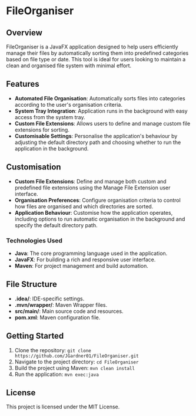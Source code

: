 # FileOrganiser

## Overview
FileOrganiser is a JavaFX application designed to help users efficiently manage their files by automatically sorting them into predefined categories based on file type or date. This tool is ideal for users looking to maintain a clean and organised file system with minimal effort.

## Features
- **Automated File Organisation**: Automatically sorts files into categories according to the user's organisation criteria.
- **System Tray Integration**: Application runs in the background with easy access from the system tray.
- **Custom File Extensions**: Allows users to define and manage custom file extensions for sorting.
- **Customisable Settings**: Personalise the application's behaviour by adjusting the default directory path and choosing whether to run the application in the background.

## Customisation
- **Custom File Extensions**: Define and manage both custom and predefined file extensions using the Manage File Extension user interface.
- **Organisation Preferences**: Configure organisation criteria to control how files are organised and which directories are sorted.
- **Application Behaviour**: Customise how the application operates, including options to run automatic organisation in the background and specify the default directory path.

### Technologies Used
- **Java**: The core programming language used in the application.
- **JavaFX**: For building a rich and responsive user interface.
- **Maven**: For project management and build automation.

## File Structure
- **.idea/**: IDE-specific settings.
- **.mvn/wrapper/**: Maven Wrapper files.
- **src/main/**: Main source code and resources.
- **pom.xml**: Maven configuration file.

## Getting Started
1. Clone the repository: `git clone https://github.com/JGardner01/FileOrganiser.git`
2. Navigate to the project directory: `cd FileOrganiser`
3. Build the project using Maven: `mvn clean install`
4. Run the application: `mvn exec:java`

## License
This project is licensed under the MIT License.



